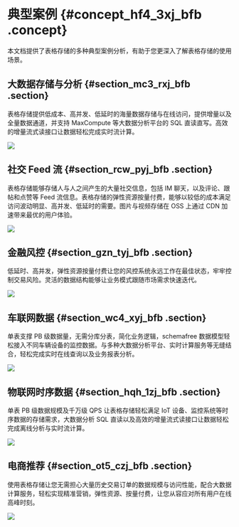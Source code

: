# 典型案例 {#concept_hf4_3xj_bfb .concept}

本文档提供了表格存储的多种典型案例分析，有助于您更深入了解表格存储的使用场景。

## 大数据存储与分析 {#section_mc3_rxj_bfb .section}

表格存储提供低成本、高并发、低延时的海量数据存储与在线访问，提供增量以及全量数据通道，并支持 MaxCompute 等大数据分析平台的 SQL 直读直写。高效的增量流式读接口让数据轻松完成实时流计算。

![](http://static-aliyun-doc.oss-cn-hangzhou.aliyuncs.com/assets/img/20247/156101674211562_zh-CN.png)

## 社交 Feed 流 {#section_rcw_pyj_bfb .section}

表格存储能够存储人与人之间产生的大量社交信息，包括 IM 聊天，以及评论、跟帖和点赞等 Feed 流信息。表格存储的弹性资源按量付费，能够以较低的成本满足访问波动明显、高并发、低延时的需要。图片与视频存储在 OSS 上通过 CDN 加速带来最优的用户体验。

![](http://static-aliyun-doc.oss-cn-hangzhou.aliyuncs.com/assets/img/20247/156101674211564_zh-CN.png)

## 金融风控 {#section_gzn_tyj_bfb .section}

低延时、高并发，弹性资源按量付费让您的风控系统永远工作在最佳状态，牢牢控制交易风险。灵活的数据结构能够让业务模式跟随市场需求快速迭代。

![](http://static-aliyun-doc.oss-cn-hangzhou.aliyuncs.com/assets/img/20247/156101674311565_zh-CN.png)

## 车联网数据 {#section_wc4_xyj_bfb .section}

单表支撑 PB 级数据量，无需分库分表，简化业务逻辑，schemafree 数据模型轻松接入不同车辆设备的监控数据。与多种大数据分析平台、实时计算服务等无缝结合，轻松完成实时在线查询以及业务报表分析。

![](http://static-aliyun-doc.oss-cn-hangzhou.aliyuncs.com/assets/img/20247/156101674311566_zh-CN.png)

## 物联网时序数据 {#section_hqh_1zj_bfb .section}

单表 PB 级数据规模及千万级 QPS 让表格存储轻松满足 IoT 设备、监控系统等时序数据的存储需求，大数据分析 SQL 直读以及高效的增量流式读接口让数据轻松完成离线分析与实时流计算。

![](http://static-aliyun-doc.oss-cn-hangzhou.aliyuncs.com/assets/img/20247/156101674411567_zh-CN.png)

## 电商推荐 {#section_ot5_czj_bfb .section}

使用表格存储让您无需担心大量历史交易订单的数据规模与访问性能，配合大数据计算服务，轻松实现精准营销，弹性资源、按量付费，让您从容应对所有用户在线高峰时刻。

![](http://static-aliyun-doc.oss-cn-hangzhou.aliyuncs.com/assets/img/20247/156101674411568_zh-CN.png)

